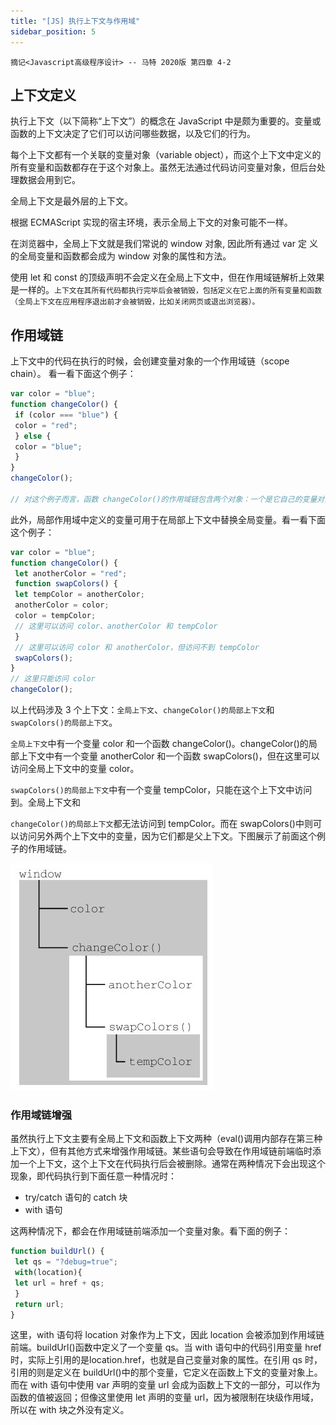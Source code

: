 ```yaml
---
title: "[JS] 执行上下文与作用域"
sidebar_position: 5
---
```


`摘记<Javascript高级程序设计> -- 马特 2020版 第四章 4-2`

<!--truncate-->

## 上下文定义

执行上下文（以下简称“上下文”）的概念在 JavaScript 中是颇为重要的。变量或函数的上下文决定了它们可以访问哪些数据，以及它们的行为。

每个上下文都有一个关联的变量对象（variable object），而这个上下文中定义的所有变量和函数都存在于这个对象上。虽然无法通过代码访问变量对象，但后台处理数据会用到它。

全局上下文是最外层的上下文。

根据 ECMAScript 实现的宿主环境，表示全局上下文的对象可能不一样。

在浏览器中，全局上下文就是我们常说的 window 对象, 因此所有通过 var 定
义的全局变量和函数都会成为 window 对象的属性和方法。

使用 let 和 const 的顶级声明不会定义在全局上下文中，但在作用域链解析上效果是一样的。`上下文在其所有代码都执行完毕后会被销毁，包括定义在它上面的所有变量和函数（全局上下文在应用程序退出前才会被销毁，比如关闭网页或退出浏览器）。`

## 作用域链

上下文中的代码在执行的时候，会创建变量对象的一个作用域链（scope chain）。
看一看下面这个例子：

```js
var color = "blue";
function changeColor() {
 if (color === "blue") {
 color = "red";
 } else {
 color = "blue";
 }
}
changeColor();

// 对这个例子而言，函数 changeColor()的作用域链包含两个对象：一个是它自己的变量对象（就是定义 arguments 对象的那个），另一个是全局上下文的变量对象。这个函数内部之所以能够访问变量color，就是因为可以在作用域链中找到它。

```

此外，局部作用域中定义的变量可用于在局部上下文中替换全局变量。看一看下面这个例子：

```js
var color = "blue";
function changeColor() {
 let anotherColor = "red";
 function swapColors() {
 let tempColor = anotherColor;
 anotherColor = color;
 color = tempColor;
 // 这里可以访问 color、anotherColor 和 tempColor
 }
 // 这里可以访问 color 和 anotherColor，但访问不到 tempColor
 swapColors();
}
// 这里只能访问 color
changeColor(); 
```

以上代码涉及 3 个上下文：`全局上下文`、`changeColor()的局部上下文`和 `swapColors()的局部上下文`。

`全局上下文`中有一个变量 color 和一个函数 changeColor()。changeColor()的局部上下文中有一个变量 anotherColor 和一个函数 swapColors()，但在这里可以访问全局上下文中的变量 color。

`swapColors()的局部上下文`中有一个变量 tempColor，只能在这个上下文中访问到。全局上下文和

`changeColor()的局部上下文`都无法访问到 tempColor。而在 swapColors()中则可以访问另外两个上下文中的变量，因为它们都是父上下文。下图展示了前面这个例子的作用域链。

![chain](assets/chain.JPG)

### 作用域链增强

虽然执行上下文主要有全局上下文和函数上下文两种（eval()调用内部存在第三种上下文），但有其他方式来增强作用域链。某些语句会导致在作用域链前端临时添加一个上下文，这个上下文在代码执行后会被删除。通常在两种情况下会出现这个现象，即代码执行到下面任意一种情况时：

- try/catch 语句的 catch 块
- with 语句

这两种情况下，都会在作用域链前端添加一个变量对象。看下面的例子：

```js
function buildUrl() {
 let qs = "?debug=true";
 with(location){
 let url = href + qs;
 }
 return url;
} 
```

这里，with 语句将 location 对象作为上下文，因此 location 会被添加到作用域链前端。buildUrl()函数中定义了一个变量 qs。当 with 语句中的代码引用变量 href 时，实际上引用的是location.href，也就是自己变量对象的属性。在引用 qs 时，引用的则是定义在 buildUrl()中的那个变量，它定义在函数上下文的变量对象上。而在 with 语句中使用 var 声明的变量 url 会成为函数上下文的一部分，可以作为函数的值被返回；但像这里使用 let 声明的变量 url，因为被限制在块级作用域，所以在 with 块之外没有定义。